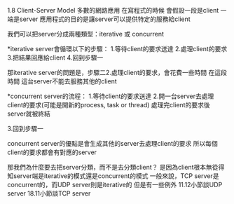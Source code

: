 1.8 Client-Server Model
多數的網路應用 在寫程式的時候 會假設一段是client 一端是server
應用程式的目的是讓server可以提供特定的服務給client

我們可以把server分成兩種類型：iterative 或 concurrent

*iterative server會循環以下的步驟：
1.等待client的要求送達
2.處理client的要求
3.把結果回應給client
4.回到步驟一

那iterative server的問題是，步驟二2.處理client的要求，會花費一些時間
在這段時間 這台server不能去服務其他的client


*concurrent server的流程：
1.等待client的要求送達
2.開一台server去處理client的要求(可能是開新的process, task or thread)
處理完client的要求後
server就被終結

3.回到步驟一

concurrent server的優點是會生成其他的server去處理client的要求
所以每個client的要求都會有對應的server

那我們為什麼要去把server分類，而不是去分類client？
是因為client根本無從得知server端是iterative的模式還是concurrent的模式
一般來說，TCP server是concurrent的，而UDP server則是iterative的
但是有一些例外
11.12小節談UDP server
18.11小節談TCP server


